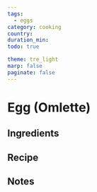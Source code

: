 ```yaml
---
tags:
  - eggs
category: cooking
country:
duration_min: 
todo: true

theme: tre_light
marp: false
paginate: false
---
```


# Egg (Omlette)

## Ingredients

## Recipe

## Notes
